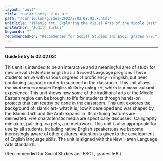 ```yaml
---
layout: "unit"
title: "Guide Entry 02.02.03"
path: "/curriculum/guides/2002/2/02.02.03.x.html"
unitTitle: "Islamic Art; Exploring the Visual Arts of the Middle East"
unitAuthor: "Judith Zurkus"
keywords: ""
recommendedFor: "Recommended for Social Studies and ESOL, grades 5-8."
---
```

<body>
<hr/>
<h4>
Guide Entry to 02.02.03:
</h4>
<p>
This unit is intended to be an interactive and a meaningful area of study for new arrival students in English as a Second Language program. These students arrive with various degrees of proficiency in English, but need continuing support in order to succeed in the classroom. This unit allows the students to acquire English skills by using art, which is a cross-cultural experience. This unit shows how some of the traditional arts of the Middle Eastern region can be brought to life for students through hands-on projects that can readily be done in the classroom. This unit explores the background of Islamic art- what it is, how it developed and was shaped by the Islamic faith and the Arab expansion. Its defining features are delineated. Five characteristic media are specifically discussed: Calligraphy, miniature, painting, carpets, and metalwork. This unit is also appropriate for use by all students, including native English speakers, as we become increasingly aware of other cultures. Attention is given to the development of English language skills. The unit is aligned with the New Haven Language Arts Standards.
</p>
<p>
(Recommended for Social Studies and ESOL, grades 5-8.)
</p>
</body>